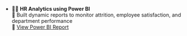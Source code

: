 - 🧑‍💼 **HR Analytics using Power BI**  
  📌 Built dynamic reports to monitor attrition, employee satisfaction, and department performance  
  🔗 [View Power BI Report](https://github.com/vamshireddy14/hr-analytics/blob/main/HR%20Analytics%20Project.pbix)
